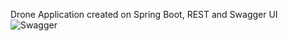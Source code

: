 Drone Application created on Spring Boot, REST and Swagger UI
![Swagger](https://user-images.githubusercontent.com/96534555/173237668-8154b59d-48c0-4e78-ba1d-148782c49d3e.png)

